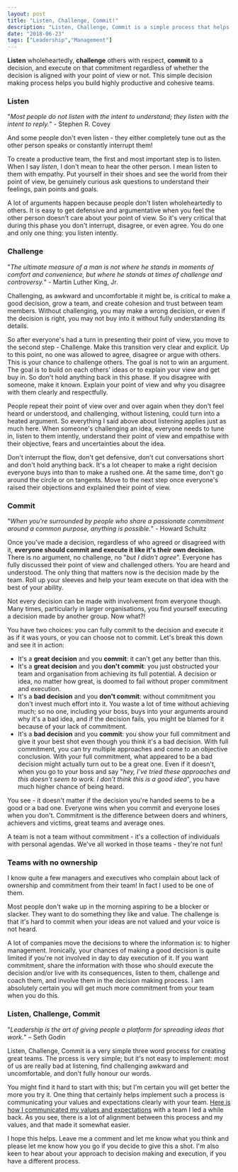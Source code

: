```yaml
---
layout: post
title: "Listen, Challenge, Commit!"
description: "Listen, Challenge, Commit is a simple process that helps you build highly productive and cohesive teams"
date: "2018-06-23"
tags: ["Leadership","Management"]
---
```


**Listen** wholeheartedly, **challenge** others with respect, **commit** to a decision, and execute on that commitment regardless of whether the decision is aligned with your point of view or not. This simple decision making process helps you build highly productive and cohesive teams.

### Listen
"*Most people do not listen with the intent to understand; they listen with the intent to reply.*" - Stephen R. Covey

And some people don't even listen - they either completely tune out as the other person speaks or constantly interrupt them!

To create a productive team, the first and most important step is to listen. When I say *listen*, I don't mean to hear the other person. I mean listen to them with empathy. Put yourself in their shoes and see the world from their point of view, be genuinely curious ask questions to understand their feelings, pain points and goals.

A lot of arguments happen because people don't listen wholeheartedly to others. It is easy to get defensive and argumentative when you feel the other person doesn't care about your point of view. So it's very critical that during this phase you don't interrupt, disagree, or even agree. You do one and only one thing: you listen intently.

### Challenge
"*The ultimate measure of a man is not where he stands in moments of comfort and convenience, but where he stands at times of challenge and controversy.*" - Martin Luther King, Jr.

Challenging, as awkward and uncomfortable it might be, is critical to make a good decision, grow a team, and create cohesion and trust between team members. Without challenging, you may make a wrong decision, or even if the decision is right, you may not buy into it without fully understanding its details.

So after everyone's had a turn in presenting their point of view, you move to the second step - Challenge. Make this transition very clear and explicit. Up to this point, no one was allowed to agree, disagree or argue with others. This is your chance to challenge others. The goal is not to win an argument. The goal is to build on each others' ideas or to explain your view and get buy in. So don't hold anything back in this phase. If you disagree with someone, make it known. Explain your point of view and why you disagree with them clearly and respectfully.

People repeat their point of view over and over again when they don't feel heard or understood, and challenging, without listening, could turn into a heated argument. So everything I said above about listening applies just as much here. When someone's challenging an idea, everyone needs to tune in, listen to them intently, understand their point of view and empathise with their objective, fears and uncertainties about the idea.

Don't interrupt the flow, don't get defensive, don't cut conversations short and don't hold anything back. It's a lot cheaper to make a right decision everyone buys into than to make a rushed one. At the same time, don't go around the circle or on tangents. Move to the next step once everyone's raised their objections and explained their point of view.

### Commit
"*When you're surrounded by people who share a passionate commitment around a common purpose, anything is possible.*" - Howard Schultz

Once you've made a decision, regardless of who agreed or disagreed with it, **everyone should commit and execute it like it's their own decision**. There is no argument, no challenge, no "*but I didn't agree*". Everyone has fully discussed their point of view and challenged others. You are heard and understood. The only thing that matters now is the decision made by the team. Roll up your sleeves and help your team execute on that idea with the best of your ability.

Not every decision can be made with involvement from everyone though. Many times, particularly in larger organisations, you find yourself executing a decision made by another group. Now what?!

You have two choices: you can fully commit to the decision and execute it as if it was yours, or you can choose not to commit. Let's break this down and see it in action:

  - It's a **great decision** and you **commit**: it can't get any better than this.
  - It's a **great decision** and you **don't commit**: you just obstructed your team and organisation from achieving its full potential. A decision or idea, no matter how great, is doomed to fail without proper commitment and execution.
  - It's a **bad decision** and you **don't commit**: without commitment you don't invest much effort into it. You waste a lot of time without achieving much; so no one, including your boss, buys into your arguments around why it's a bad idea, and if the decision fails, you might be blamed for it because of your lack of commitment.
  - It's a **bad decision** and you **commit**: you show your full commitment and give it your best shot even though you think it's a bad decision. With full commitment, you can try multiple approaches and come to an objective conclusion. With your full commitment, what appeared to be a bad decision might actually turn out to be a great one. Even if it doesn't, when you go to your boss and say "*hey, I've tried these approaches and this doesn't seem to work. I don't think this is a good idea*", you have much higher chance of being heard.

You see - it doesn't matter if the decision you're handed seems to be a good or a bad one. Everyone wins when you commit and everyone loses when you don't. Commitment is the difference between doers and whiners, achievers and victims, great teams and average ones.

A team is not a team without commitment - it's a collection of individuals with personal agendas. We've all worked in those teams - they're not fun!

### Teams with no ownership
I know quite a few managers and executives who complain about lack of ownership and commitment from their team! In fact I used to be one of them.

Most people don't wake up in the morning aspiring to be a blocker or slacker. They want to do something they like and value. The challenge is that it's hard to commit when your ideas are not valued and your voice is not heard.

A lot of companies move the decisions to where the information is: to higher management. Ironically, your chances of making a good decision is quite limited if you're not involved in day to day execution of it. If you want commitment, share the information with those who should execute the decision and/or live with its consequences, listen to them, challenge and coach them, and involve them in the decision making process. I am absolutely certain you will get much more commitment from your team when you do this.

### Listen, Challenge, Commit
"*Leadership is the art of giving people a platform for spreading ideas that work.*" – Seth Godin

Listen, Challenge, Commit is a very simple three word process for creating great teams. The prcess is very simple; but it's not easy to implement: most of us are really bad at listening, find challenging awkward and uncomfortable, and don't fully honour our words.

You might find it hard to start with this; but I'm certain you will get better the more you try it. One thing that certainly helps implement such a process is communicating your values and expectations clearly with your team. [Here is how I communicated my values and expectations](/be-clear-and-explicit-about-your-values-and-expectations) with a team I led a while back. As you see, there is a lot of alignment between this process and my values, and that made it somewhat easier.

I hope this helps. Leave me a comment and let me know what you think and please let me know how you go if you decide to give this a shot. I'm also keen to hear about your approach to decision making and execution, if you have a different process.
